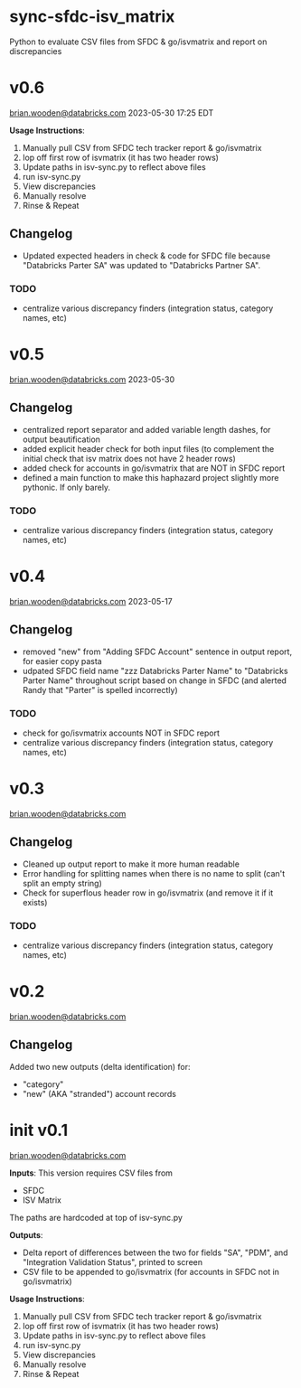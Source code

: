 # sync-sfdc-isv_matrix
Python to evaluate CSV files from SFDC &amp; go/isvmatrix and report on discrepancies

# v0.6
brian.wooden@databricks.com
2023-05-30 17:25 EDT

**Usage Instructions**:
 1. Manually pull CSV from SFDC tech tracker report & go/isvmatrix
 2. lop off first row of isvmatrix (it has two header rows)
 3. Update paths in isv-sync.py to reflect above files
 4. run isv-sync.py
 5. View discrepancies
 6. Manually resolve
 7. Rinse & Repeat


## Changelog
 - Updated expected headers in check & code for SFDC file because "Databricks Parter SA" was updated to "Databricks Partner SA".

### TODO
 - centralize various discrepancy finders (integration status, category names, etc)

# v0.5
brian.wooden@databricks.com
2023-05-30

## Changelog
 - centralized report separator and added variable length dashes, for output beautification
 - added explicit header check for both input files (to complement the initial check that isv matrix does not have 2 header rows)
 - added check for accounts in go/isvmatrix that are NOT in SFDC report
 - defined a main function to make this haphazard project slightly more pythonic. If only barely. 

### TODO
 - centralize various discrepancy finders (integration status, category names, etc)


# v0.4
brian.wooden@databricks.com
2023-05-17

## Changelog
 - removed "new" from "Adding SFDC Account" sentence in output report, for easier copy pasta
 - udpated SFDC field name "zzz Databricks Parter Name" to "Databricks Parter Name" throughout script based on change in SFDC (and alerted Randy that "Parter" is spelled incorrectly)

### TODO
 - check for go/isvmatrix accounts NOT in SFDC report
 - centralize various discrepancy finders (integration status, category names, etc)

# v0.3
brian.wooden@databricks.com

## Changelog
 - Cleaned up output report to make it more human readable
 - Error handling for splitting names when there is no name to split (can't split an empty string)
 - Check for superflous header row in go/isvmatrix (and remove it if it exists)

### TODO
 - centralize various discrepancy finders (integration status, category names, etc)


# v0.2
brian.wooden@databricks.com

## Changelog
Added two new outputs (delta identification) for:

 - "category"
 - "new" (AKA "stranded") account records

# init v0.1
brian.wooden@databricks.com

**Inputs**: 
This version requires CSV files from 

 - SFDC
 - ISV Matrix

The paths are hardcoded at top of isv-sync.py

**Outputs**: 
 - Delta report of differences between the two for fields "SA", "PDM", and "Integration Validation Status", printed to screen
 - CSV file to be appended to go/isvmatrix (for accounts in SFDC not in go/isvmatrix)


**Usage Instructions**:
 1. Manually pull CSV from SFDC tech tracker report & go/isvmatrix
 2. lop off first row of isvmatrix (it has two header rows)
 3. Update paths in isv-sync.py to reflect above files
 4. run isv-sync.py
 5. View discrepancies
 6. Manually resolve
 7. Rinse & Repeat
